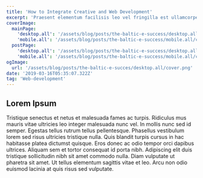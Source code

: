 ```yaml
---
title: 'How to Integrate Creative and Web Development'
excerpt: 'Praesent elementum facilisis leo vel fringilla est ullamcorper eget. At imperdiet dui accumsan sit amet nulla facilisi morbi tempus.'
coverImage:
  mainPage:
    'desktop.all': '/assets/blog/posts/the-baltic-e-success/desktop.all/cover.png'
    'mobile.all': '/assets/blog/posts/the-baltic-e-success/mobile.all/cover.png'
  postPage:
    'desktop.all': '/assets/blog/posts/the-baltic-e-success/desktop.all/cover.png'
    'mobile.all': '/assets/blog/posts/the-baltic-e-success/mobile.all/cover.png'
ogImage:
  url: '/assets/blog/posts/the-baltic-e-succes/desktop.all/cover.png'
date: '2019-03-16T05:35:07.322Z'
tag: 'Web-development'
---
```



## Lorem Ipsum

Tristique senectus et netus et malesuada fames ac turpis. Ridiculus mus mauris vitae ultricies leo integer malesuada nunc vel. In mollis nunc sed id semper. Egestas tellus rutrum tellus pellentesque. Phasellus vestibulum lorem sed risus ultricies tristique nulla. Quis blandit turpis cursus in hac habitasse platea dictumst quisque. Eros donec ac odio tempor orci dapibus ultrices. Aliquam sem et tortor consequat id porta nibh. Adipiscing elit duis tristique sollicitudin nibh sit amet commodo nulla. Diam vulputate ut pharetra sit amet. Ut tellus elementum sagittis vitae et leo. Arcu non odio euismod lacinia at quis risus sed vulputate.
